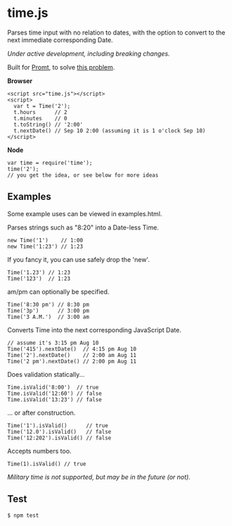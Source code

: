 time.js
=======

Parses time input with no relation to dates,
with the option to convert to the next immediate corresponding Date.

*Under active development, including breaking changes.*

Built for [Promt](http://promtapp.com), to solve [this problem](http://stackoverflow.com/q/141348/962091).

**Browser**

    <script src="time.js"></script>
    <script>
      var t = Time('2');
      t.hours      // 2
      t.minutes    // 0
      t.toString() // '2:00'
      t.nextDate() // Sep 10 2:00 (assuming it is 1 o'clock Sep 10)
    </script>

**Node**

    var time = require('time');
    time('2');
    // you get the idea, or see below for more ideas

Examples
--------
Some example uses can be viewed in examples.html.

Parses strings such as "8:20" into a Date-less Time.

    new Time('1')    // 1:00
    new Time('1:23') // 1:23

If you fancy it, you can use safely drop the 'new'.

    Time('1.23') // 1:23
    Time('123')  // 1:23

am/pm can optionally be specified.

    Time('8:30 pm') // 8:30 pm
    Time('3p')      // 3:00 pm
    Time('3 A.M.')  // 3:00 am

Converts Time into the next corresponding JavaScript Date.

    // assume it's 3:15 pm Aug 10
    Time('415').nextDate()  // 4:15 pm Aug 10
    Time('2').nextDate()    // 2:00 am Aug 11
    Time('2 pm').nextDate() // 2:00 pm Aug 11

Does validation statically...

    Time.isValid('8:00')  // true
    Time.isValid('12:60') // false
    Time.isValid('13:23') // false

... or after construction.

    Time('1').isValid()      // true
    Time('12.0').isValid()   // false
    Time('12:202').isValid() // false

Accepts numbers too.

    Time(1).isValid() // true

*Military time is not supported, but may be in the future (or not).*

Test
----

    $ npm test

